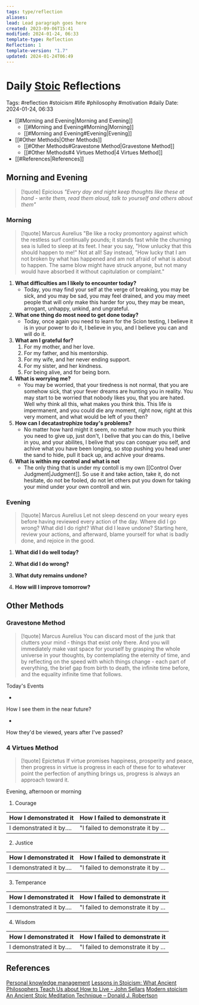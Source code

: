 ```yaml
---
tags: type/reflection
aliases: 
lead: Lead paragraph goes here
created: 2023-09-06T15:41
modified: 2024-01-24, 06:33
template-type: Reflection
Reflection: 1
template-version: "1.7"
updated: 2024-01-24T06:49
---
```

# Daily [Stoic](../SLIP-BOX/Stoicism.md) Reflections

Tags:  #reflection #stoicism #life #philosophy #motivation #daily 
Date: 2024-01-24, 06:33

- [[#Morning and Evening|Morning and Evening]]
	- [[#Morning and Evening#Morning|Morning]]
	- [[#Morning and Evening#Evening|Evening]]
- [[#Other Methods|Other Methods]]
	- [[#Other Methods#Gravestone Method|Gravestone Method]]
	- [[#Other Methods#4 Virtues Method|4 Virtues Method]]
- [[#References|References]]


## Morning and Evening

> [!quote] Epicious 
> _"Every day and night keep thoughts like these at hand - write them, read them aloud, talk to yourself and others about them"_

### Morning

> [!quote] Marcus Aurelius
> "Be like a rocky promontory against which the restless surf continually pounds; it stands fast while the churning sea is lulled to sleep at its feet. I hear you say, "How unlucky that this should happen to me!" Not at all! Say instead, "How lucky that I am not broken by what has happened and am not afraid of what is about to happen. The same blow might have struck anyone, but not many would have absorbed it without capitulation or complaint."

1. **What difficulties am I likely to encounter today?**
	- Today, you may find your self at the verge of breaking, you may be sick, and you may be sad, you may feel drained, and you may meet people that will only make this harder for you, they may be mean, arrogant, unhappy, unkind, and ungrateful.
2. **What one thing do most need to get done today?**
	- Today, once again you need to learn for the Scion testing, I believe it is in your power to do it, I believe in you, and I believe you can and will do it.
1. **What am I grateful for?**
	1.  For my mother, and her love.
	2. For my father, and his mentorship.
	3. For my wife, and her never ending support.
	4. For my sister, and her kindness.
	5. For being alive, and for being born.
2. **What is worrying me?**
	- You may be worried, that your tiredness is not normal, that you are somehow sick, that your fever dreams are hunting you in reality. You may start to be worried that nobody likes you, that you are hated. Well why think all this, what makes you think this. This life is impermanent, and you could die any moment, right now, right at this very moment, and what would be left of you then?
3. **How can I decatastrophize today's problems?**
	- No matter how hard might it seem, no matter how much you think you need to give up, just don't, I belive that you can do this, I belive in you, and your abilites, I belive that you can conquer you self, and achive what you have been longing, so stop pushing you head uner the sand to hide, pull it back up, and achive your dreams.
4. **What is within my control and what is not**
	- The only thing that is under my contoll is my own [[Control Over Judgment|Judgment]]. So use it and take action, take it, do not hesitate, do not be fooled, do not let others put you down for taking your mind under your own controll and win.

### Evening

> [!quote] Marcus Aurelius
> Let not sleep descend on your weary eyes before having reviewed every action of the day. Where did I go wrong? What did I do right? What did I leave undone? Starting here, review your actions, and afterward, blame yourself for what is badly done, and rejoice in the good.

1. **What did I do well today?**

2. **What did I do wrong?**

4. **What duty remains undone?**

5. **How will I improve tomorrow?**

## Other Methods

### Gravestone Method

> [!quote] Marcus Aurelius
> You can discard most of the junk that clutters your mind - things that exist only there. And you will immediately make vast space for yourself by grasping the whole universe in your thoughts, by contemplating the eternity of time, and by reflecting on the speed with which things change - each part of everything, the brief gap from birth to death, the infinite time before, and the equality infinite time that follows. 

Today's Events 

-

How I see them in the near future? 

-

How they'd be viewed, years after I've passed?

### 4 Virtues Method

> [!quote] Epictetus 
> If virtue promises happiness, prosperity and peace, then progress in virtue is progress in each of these for to whatever point the perfection of anything brings us, progress is always an approach toward it.

Evening, afternoon or morning

1. Courage 

| How I demonstrated it  | How I failed to demonstrate it |
| ------------------- | ---------------- |
| I demonstrated it by....                 | "I failed to demonstrate it by ...              |

2. Justice

| How I demonstrated it  | How I failed to demonstrate it |
| ------------------- | ---------------- |
| I demonstrated it by....                 | "I failed to demonstrate it by ...             

3. Temperance

| How I demonstrated it  | How I failed to demonstrate it |
| ------------------- | ---------------- |
| I demonstrated it by....                 | "I failed to demonstrate it by ...             

4. Wisdom

| How I demonstrated it  | How I failed to demonstrate it |
| ------------------- | ---------------- |
| I demonstrated it by....                 | "I failed to demonstrate it by ...             

## References

[Personal knowledge management](Personal%20knowledge%20management.md)
[Lessons in Stoicism: What Ancient Philosophers Teach Us about How to Live - John Sellars](https://books.google.cz/books/about/Lessons_in_Stoicism.html?id=ky84zQEACAAJ&redir_esc=y)
[Modern stoicism](https://modernstoicism.com/)
[An Ancient Stoic Meditation Technique – Donald J. Robertson](https://donaldrobertson.name/2017/03/22/an-ancient-stoic-meditation-technique/)


